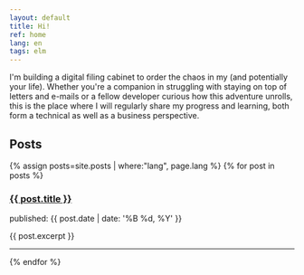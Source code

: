 ```yaml
---
layout: default
title: Hi!
ref: home
lang: en
tags: elm
---
```


I'm building a digital filing cabinet to order the chaos in my (and potentially your life).
Whether you're a companion in struggling with staying on top of letters and e-mails or a fellow
developer curious how this adventure unrolls, this is the place where I will regularly share my
progress and learning, both form a technical as well as a business perspective.


## Posts
{% assign posts=site.posts | where:"lang", page.lang %}
{% for post in posts %}
  <section>
    <h3><a href="{{ post.url }}">{{ post.title }}</a></h3>
    <p class="post-meta">published: {{ post.date | date: '%B %d, %Y' }}</p>
    {{ post.excerpt }}
  </section>
  <hr />
{% endfor %}
